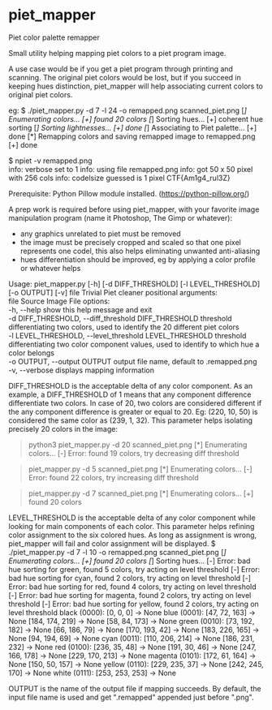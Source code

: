 # piet_mapper
Piet color palette remapper

Small utility helping mapping piet colors to a piet program image.

A use case would be if you get a piet program through printing and scanning. The original piet colors would be lost, but if you succeed in keeping hues distinction, piet_mapper will help associating current colors to original piet colors.

eg:
  $ ./piet_mapper.py -d 7 -l 24 -o remapped.png scanned_piet.png
  [*] Enumerating colors...
  [+] found 20 colors
  [*] Sorting hues...
  [+] coherent hue sorting
  [*] Sorting lightnesses...
  [+] done
  [*] Associating to Piet palette...
  [+] done
  [*] Remapping colors and saving remapped image to remapped.png
  [+] done

  $ npiet -v remapped.png                                       
  info: verbose set to 1
  info: using file remapped.png
  info: got 50 x 50 pixel with 256 cols
  info: codelsize guessed is 1 pixel
  CTF{Am1g4_rul3Z}


Prerequisite:
  Python Pillow module installed. (https://python-pillow.org/)
  
A prep work is required before using piet_mapper, with your favorite image manipulation program (name it Photoshop, The Gimp or whatever):
  - any graphics unrelated to piet must be removed
  - the image must be precisely cropped and scaled so that one pixel represents one codel, this also helps eliminating unwanted anti-aliasing
  - hues differentiation should be improved, eg by applying a color profile or whatever helps


Usage: piet_mapper.py [-h] [-d DIFF_THRESHOLD] [-l LEVEL_THRESHOLD] [-o OUTPUT] [-v] file
Trivial Piet cleaner
positional arguments:                                                                                                                                               
  file                  Source Image File
options:                                                                                                                                                          
  -h,  --help            show this help message and exit                                                                                                             
  -d DIFF_THRESHOLD, --diff_threshold DIFF_THRESHOLD                                                                                                                                      threshold differentiating two colors, used to identify the 20 different piet colors                                                         
  -l LEVEL_THRESHOLD, --level_threshold LEVEL_THRESHOLD                                                                                                                                  threshold differentiating two color component values, used to identify to which hue a color belongs                                        
  -o OUTPUT, --output OUTPUT                                                                                                                                                              output file name, default to <name>.remapped.png                                                                                            
  -v, --verbose         displays mapping information
  
 
  
DIFF_THRESHOLD is the acceptable delta of any color component. 
As an example, a DIFF_THRESHOLD of 1 means that any component difference differentiate two colors.
In case of 20, two colors are considered different if the any component difference is greater or equal to 20.
Eg: (220, 10, 50) is considered the same color as (239, 1, 32).
This parameter helps isolating precisely 20 colors in the image:
  > python3 piet_mapper.py -d 20 scanned_piet.png
  [*] Enumerating colors...
  [-] Error: found 19 colors, try decreasing diff threshold

  > piet_mapper.py -d 5 scanned_piet.png
  [*] Enumerating colors...
  [-] Error: found 22 colors, try increasing diff threshold

  > piet_mapper.py -d 7 scanned_piet.png
  [*] Enumerating colors...
  [+] found 20 colors


LEVEL_THRESHOLD is the acceptable delta of any color component while looking for main components of each color. This parameter helps refining color assignment to the six colored hues. As long as assignment is wrong, piet_mapper will fail and color assignment will be displayed.
  $ ./piet_mapper.py -d 7 -l 10 -o remapped.png scanned_piet.png
  [*] Enumerating colors...
  [+] found 20 colors
  [*] Sorting hues...
  [-] Error: bad hue sorting for green, found 5 colors, try acting on level threshold
  [-] Error: bad hue sorting for cyan, found 2 colors, try acting on level threshold
  [-] Error: bad hue sorting for red, found 4 colors, try acting on level threshold
  [-] Error: bad hue sorting for magenta, found 2 colors, try acting on level threshold
  [-] Error: bad hue sorting for yellow, found 2 colors, try acting on level threshold
  black   (0000):
                  [0, 0, 0] -> None
  blue    (0001):
                  [47, 72, 163] -> None
                  [184, 174, 219] -> None
                  [58, 84, 173] -> None
  green   (0010):
                  [73, 192, 182] -> None
                  [66, 186, 79] -> None
                  [170, 193, 42] -> None
                  [183, 226, 165] -> None
                  [94, 194, 69] -> None
  cyan    (0011):
                  [110, 206, 214] -> None
                  [186, 231, 232] -> None
  red     (0100):
                  [236, 35, 48] -> None
                  [191, 30, 46] -> None
                  [247, 166, 178] -> None
                  [229, 170, 213] -> None
  magenta (0101):
                  [172, 61, 164] -> None
                  [150, 50, 157] -> None
  yellow  (0110):
                  [229, 235, 37] -> None
                  [242, 245, 170] -> None
  white   (0111):
                  [253, 253, 253] -> None
        

OUTPUT is the name of the output file if mapping succeeds. By default, the input file name is used and get ".remapped" appended just before ".png".



  
